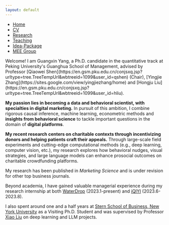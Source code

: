 ```yaml
---
layout: default
---  
```

 
 <ul>
 <li><a href="./">Home</a></li>
 <li><a href="./assets/files/CV.pdf">CV</a></li>
 <li><a href="./research.html">Research</a></li>
 <li><a href="./teaching.html">Teaching</a></li>
 <li><a href="./resources.html">Idea-Package</a></li>
 <li><a href="https://sites.google.com/view/quantmkt/home">MEE Group</a></li>

 </ul>
Welcome! I am Guangxin Yang, a Ph.D. candidate in the quantitative track at Peking University's Guanghua School of Management, advised by Professor [Qiaowei Shen](https://en.gsm.pku.edu.cn/conjsxq.jsp?urltype=tree.TreeTempUrl&wbtreeid=1099&user_id=qshen) (Chair),  [Yingjie Zhang](https://sites.google.com/view/yingjiezhang/home) and [Hongju Liu](https://en.gsm.pku.edu.cn/conjsxq.jsp?urltype=tree.TreeTempUrl&wbtreeid=1099&user_id=hliu). 

<strong>My passion lies in becoming a data and behavioral scientist, with specialties in digital marketing.</strong> In pursuit of this ambition, I combine rigorous <span class="badge">causal inference</span>, <span class="badge">machine learning</span>, <span class="badge">econometric methods</span> and <strong>insights from behavioral science</strong> to tackle important questions in the domain of <strong>digital platforms</strong>.

<strong>My recent research centers on charitable contexts through incentivizing donors and helping patients craft their appeals.</strong> Through large-scale field experiments and cutting-edge computational methods (e.g., deep learning, computer vision, etc.), my research explores how behavioral nudges, visual strategies, and large language models can enhance prosocial outcomes on charitable crowdfunding platforms.

My research has been published in <cite class="journal">Marketing Science</cite> and is under revision for other top business journals. 

Beyond academia, I have gained valuable managerial experience during my research internship at both [WaterDrop](https://www.waterdrop-inc.com) (2023.1-present) and [iQIYI](https://en.wikipedia.org/wiki/IQIYI) (2023.6-2023.8). 

I also spent around one and a half years at [Stern School of Business, New York University](https://www.stern.nyu.edu) as a Visiting Ph.D. Student and was supervised by Professor [Xiao Liu](https://www.stern.nyu.edu/faculty/bio/xiao-liu) on deep learning and LLM projects.

